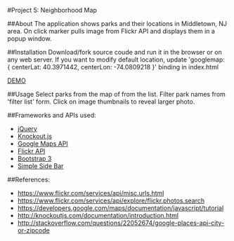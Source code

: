 
#Project 5:  Neighborhood Map

##About
The application shows parks and their locations in Middletown, NJ area. 
On click marker pulls image from Flickr API and displays them in a popup window.

##Installation
Download/fork source coude and run it in the browser or on any web server. 
If you want to modify default location, update 'googlemap: { centerLat:  40.3971442, centerLon: -74.0809218  }' 
binding in index.html

[DEMO](http://gitty-hubby.github.io/)

##Usage
Select parks from the map of from the list.
Filter park names from 'filter list' form.
Click on image thumbnails to reveal larger photo.

##Frameworks and APIs used:
- [jQuery](https://jquery.com/)
- [Knockout.js](http://knockoutjs.com/)
- [Google Maps API](https://www.google.com/maps)
- [Flickr API](https://www.flickr.com/services/api/)
- [Bootstrap 3](http://getbootstrap.com/)
- [Simple Side Bar](http://startbootstrap.com/template-overviews/simple-sidebar/)


##References:
- https://www.flickr.com/services/api/misc.urls.html
- https://www.flickr.com/services/api/explore/flickr.photos.search
- https://developers.google.com/maps/documentation/javascript/tutorial
- http://knockoutjs.com/documentation/introduction.html
- http://stackoverflow.com/questions/22052674/google-places-api-city-or-zipcode
